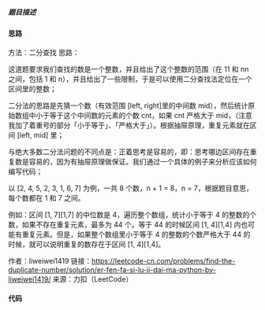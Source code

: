 #####  题目描述

#### 思路
方法：二分查找
思路：

这道题要求我们查找的数是一个整数，并且给出了这个整数的范围（在 11 和 nn 之间，包括 1 和 n），并且给出了一些限制，于是可以使用二分查找法定位在一个区间里的整数；

二分法的思路是先猜一个数（有效范围 [left, right]里的中间数 mid），然后统计原始数组中小于等于这个中间数的元素的个数 cnt，如果 cnt 严格大于 mid，（注意我加了着重号的部分「小于等于」、「严格大于」）。根据抽屉原理，重复元素就在区间 [left, mid] 里；

与绝大多数二分法问题的不同点是：正着思考是容易的，即：思考哪边区间存在重复数是容易的，因为有抽屉原理做保证。我们通过一个具体的例子来分析应该如何编写代码；

以 [2, 4, 5, 2, 3, 1, 6, 7] 为例，一共 8 个数，n + 1 = 8，n = 7，根据题目意思，每个数都在 1 和 7 之间。

例如：区间 [1, 7][1,7] 的中位数是 4，遍历整个数组，统计小于等于 4 的整数的个数，如果不存在重复元素，最多为 44 个。等于 44 的时候区间 [1, 4][1,4] 内也可能有重复元素。但是，如果整个数组里小于等于 4 的整数的个数严格大于 44 的时候，就可以说明重复的数存在于区间 [1, 4][1,4]。

作者：liweiwei1419
链接：https://leetcode-cn.com/problems/find-the-duplicate-number/solution/er-fen-fa-si-lu-ji-dai-ma-python-by-liweiwei1419/
来源：力扣（LeetCode）

#### 代码
```javascript

```
